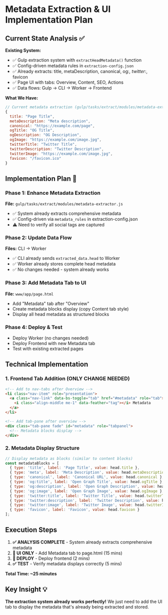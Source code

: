 # Metadata Extraction & UI Implementation Plan

## Current State Analysis ✅

**Existing System:**
- ✅ Gulp extraction system with `extractHeadMetadata()` function
- ✅ Config-driven metadata rules in `extraction-config.json`
- ✅ Already extracts: title, metaDescription, canonical, og:*, twitter:*, favicon
- ✅ Page UI with tabs: Overview, Content, SEO, Actions
- ✅ Data flows: Gulp → CLI → Worker → Frontend

**What We Have:**
```javascript
// Current metadata extraction (gulp/tasks/extract/modules/metadata-extractor.js)
{
  title: "Page Title",
  metaDescription: "Meta description",
  canonical: "https://example.com/page",
  ogTitle: "OG Title", 
  ogDescription: "OG Description",
  ogImage: "https://example.com/image.jpg",
  twitterTitle: "Twitter Title",
  twitterDescription: "Twitter Description", 
  twitterImage: "https://example.com/image.jpg",
  favicon: "/favicon.ico"
}
```

## Implementation Plan 🚀

### Phase 1: Enhance Metadata Extraction
**File:** `gulp/tasks/extract/modules/metadata-extractor.js`
- ✅ System already extracts comprehensive metadata
- ✅ Config-driven via `metadata_rules` in extraction-config.json
- ⚠️ Need to verify all social tags are captured

### Phase 2: Update Data Flow  
**Files:** CLI → Worker
- ✅ CLI already sends `extracted_data.head` to Worker
- ✅ Worker already stores complete head metadata
- ✅ No changes needed - system already works

### Phase 3: Add Metadata Tab to UI
**File:** `www/app/page.html`
- Add "Metadata" tab after "Overview" 
- Create metadata blocks display (copy Content tab style)
- Display all head metadata as structured blocks

### Phase 4: Deploy & Test
- Deploy Worker (no changes needed)
- Deploy Frontend with new Metadata tab
- Test with existing extracted pages

## Technical Implementation

### 1. Frontend Tab Addition (ONLY CHANGE NEEDED)

```html
<!-- Add to nav-tabs after Overview -->
<li class="nav-item" role="presentation">
  <a class="nav-link" data-bs-toggle="tab" href="#metadata" role="tab">
    <i class="align-middle me-1" data-feather="tag"></i> Metadata
  </a>
</li>

<!-- Add tab-pane after overview -->
<div class="tab-pane fade" id="metadata" role="tabpanel">
  <!-- Metadata blocks display -->
</div>
```

### 2. Metadata Display Structure

```javascript
// Display metadata as blocks (similar to content blocks)
const metadataBlocks = [
  { type: 'title', label: 'Page Title', value: head.title },
  { type: 'meta', label: 'Meta Description', value: head.metaDescription },
  { type: 'canonical', label: 'Canonical URL', value: head.canonical },
  { type: 'og:title', label: 'Open Graph Title', value: head.ogTitle },
  { type: 'og:description', label: 'Open Graph Description', value: head.ogDescription },
  { type: 'og:image', label: 'Open Graph Image', value: head.ogImage },
  { type: 'twitter:title', label: 'Twitter Title', value: head.twitterTitle },
  { type: 'twitter:description', label: 'Twitter Description', value: head.twitterDescription },
  { type: 'twitter:image', label: 'Twitter Image', value: head.twitterImage },
  { type: 'favicon', label: 'Favicon', value: head.favicon }
];
```

## Execution Steps

1. **✅ ANALYSIS COMPLETE** - System already extracts comprehensive metadata
2. **🔧 UI ONLY** - Add Metadata tab to page.html (15 mins)
3. **🚀 DEPLOY** - Deploy frontend (2 mins)  
4. **✅ TEST** - Verify metadata displays correctly (5 mins)

**Total Time: ~25 minutes**

## Key Insight 💡
**The extraction system already works perfectly!** We just need to add the UI tab to display the metadata that's already being extracted and stored.
